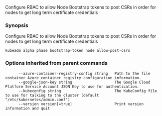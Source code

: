 
Configure RBAC to allow Node Bootstrap tokens to post CSRs in order for nodes to get long term certificate credentials

### Synopsis


Configure RBAC to allow Node Bootstrap tokens to post CSRs in order for nodes to get long term certificate credentials

```
kubeadm alpha phase bootstrap-token node allow-post-csrs
```

### Options inherited from parent commands

```
      --azure-container-registry-config string   Path to the file container Azure container registry configuration information.
      --google-json-key string                   The Google Cloud Platform Service Account JSON Key to use for authentication.
      --kubeconfig string                        The KubeConfig file to use for talking to the cluster (default "/etc/kubernetes/admin.conf")
      --version version[=true]                   Print version information and quit
```
